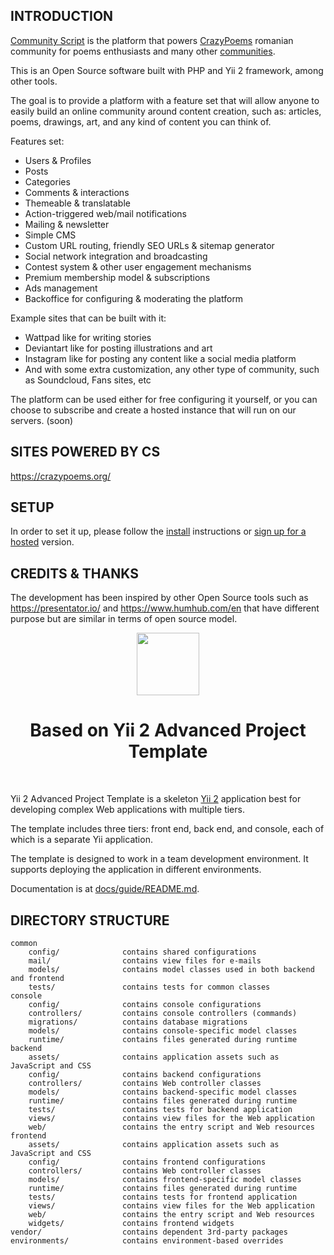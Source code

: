INTRODUCTION
-------------------

[Community Script](https://communityscript.org/) is the platform that powers 
[CrazyPoems](https://crazypoems.org/) romanian community for poems enthusiasts and 
many other [communities](https://communityscript.org/network).

This is an Open Source software built with PHP and Yii 2 framework, among other tools.

The goal is to provide a platform with a feature set that will allow anyone to 
easily build an online community around content creation, such as: articles, 
poems, drawings, art, and any kind of content you can think of.

Features set:  

- Users & Profiles
- Posts
- Categories
- Comments & interactions
- Themeable & translatable
- Action-triggered web/mail notifications
- Mailing & newsletter
- Simple CMS
- Custom URL routing, friendly SEO URLs & sitemap generator
- Social network integration and broadcasting
- Contest system & other user engagement mechanisms
- Premium membership model & subscriptions
- Ads management
- Backoffice for configuring & moderating the platform

Example sites that can be built with it:  

- Wattpad like for writing stories
- Deviantart like for posting illustrations and art
- Instagram like for posting any content like a social media platform
- And with some extra customization, any other type of community, such as Soundcloud, Fans sites, etc

The platform can be used either for free configuring it yourself, or you can choose 
to subscribe and create a hosted instance that will run on our servers. (soon)

SITES POWERED BY CS
-------------------

https://crazypoems.org/

SETUP
-------------------

In order to set it up, please follow the [install](docs/guide/INSTALL.md) instructions 
or [sign up for a hosted](https://communityscript.org/hosted) version.

CREDITS & THANKS
-------------------

The development has been inspired by other Open Source tools such as 
https://presentator.io/ and https://www.humhub.com/en that have different purpose 
but are similar in terms of open source model.

<p align="center">
    <a href="https://github.com/yiisoft" target="_blank">
        <img src="https://avatars0.githubusercontent.com/u/993323" height="100px">
    </a>
    <h1 align="center">Based on Yii 2 Advanced Project Template</h1>
    <br>
</p>

Yii 2 Advanced Project Template is a skeleton [Yii 2](http://www.yiiframework.com/) application best for
developing complex Web applications with multiple tiers.

The template includes three tiers: front end, back end, and console, each of which
is a separate Yii application.

The template is designed to work in a team development environment. It supports
deploying the application in different environments.

Documentation is at [docs/guide/README.md](https://github.com/yiisoft/yii2-app-advanced/blob/master/docs/guide/README.md).

DIRECTORY STRUCTURE
-------------------

```
common
    config/              contains shared configurations
    mail/                contains view files for e-mails
    models/              contains model classes used in both backend and frontend
    tests/               contains tests for common classes    
console
    config/              contains console configurations
    controllers/         contains console controllers (commands)
    migrations/          contains database migrations
    models/              contains console-specific model classes
    runtime/             contains files generated during runtime
backend
    assets/              contains application assets such as JavaScript and CSS
    config/              contains backend configurations
    controllers/         contains Web controller classes
    models/              contains backend-specific model classes
    runtime/             contains files generated during runtime
    tests/               contains tests for backend application    
    views/               contains view files for the Web application
    web/                 contains the entry script and Web resources
frontend
    assets/              contains application assets such as JavaScript and CSS
    config/              contains frontend configurations
    controllers/         contains Web controller classes
    models/              contains frontend-specific model classes
    runtime/             contains files generated during runtime
    tests/               contains tests for frontend application
    views/               contains view files for the Web application
    web/                 contains the entry script and Web resources
    widgets/             contains frontend widgets
vendor/                  contains dependent 3rd-party packages
environments/            contains environment-based overrides
```
